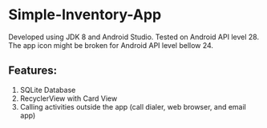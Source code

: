 # Simple-Inventory-App
Developed using JDK 8 and Android Studio. Tested on Android API level 28.<br>
The app icon might be broken for Android API level bellow 24.

## Features:
1. SQLite Database
2. RecyclerView with Card View
3. Calling activities outside the app (call dialer, web browser, and email app)
